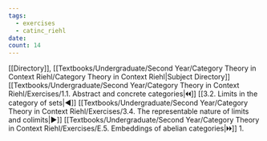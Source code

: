 ```yaml
---
tags:
  - exercises
  - catinc_riehl
date: 
count: 14
---
```

[[Directory]], [[Textbooks/Undergraduate/Second Year/Category Theory in Context Riehl/Category Theory in Context Riehl|Subject Directory]]
[[Textbooks/Undergraduate/Second Year/Category Theory in Context Riehl/Exercises/1.1. Abstract and concrete categories|🞀🞀]] [[3.2. Limits in the category of sets|◀]] [[Textbooks/Undergraduate/Second Year/Category Theory in Context Riehl/Exercises/3.4. The representable nature of limits and colimits|▶]] [[Textbooks/Undergraduate/Second Year/Category Theory in Context Riehl/Exercises/E.5. Embeddings of abelian categories|🞂🞂]]
1. 